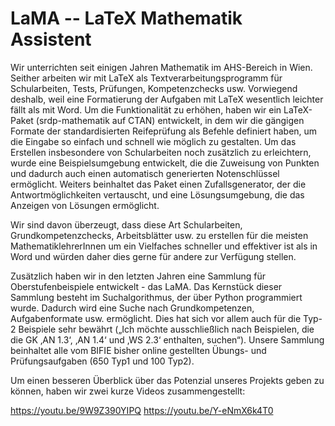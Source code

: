 # LaMA -- LaTeX Mathematik Assistent

Wir unterrichten seit einigen Jahren Mathematik im AHS-Bereich in Wien. Seither arbeiten wir mit LaTeX als Textverarbeitungsprogramm für Schularbeiten, Tests, Prüfungen, Kompetenzchecks usw. Vorwiegend deshalb, weil eine Formatierung der Aufgaben mit LaTeX wesentlich leichter fällt als mit Word. Um die Funktionalität zu erhöhen, haben wir ein LaTeX-Paket (srdp-mathematik auf CTAN) entwickelt, in dem wir die gängigen Formate der standardisierten Reifeprüfung als Befehle definiert haben, um die Eingabe so einfach und schnell wie möglich zu gestalten. Um das Erstellen insbesondere von Schularbeiten noch zusätzlich zu erleichtern, wurde eine Beispielsumgebung entwickelt, die die Zuweisung von Punkten und dadurch auch einen automatisch generierten Notenschlüssel ermöglicht. Weiters beinhaltet das Paket einen Zufallsgenerator, der die Antwortmöglichkeiten vertauscht, und eine Lösungsumgebung, die das Anzeigen von Lösungen ermöglicht.

Wir sind davon überzeugt, dass diese Art Schularbeiten, Grundkompetenzchecks, Arbeitsblätter usw. zu erstellen für die meisten MathematiklehrerInnen um ein Vielfaches schneller und effektiver ist als in Word und würden daher dies gerne für andere zur Verfügung stellen.

Zusätzlich haben wir in den letzten Jahren eine Sammlung für Oberstufenbeispiele entwickelt - das LaMA. Das Kernstück dieser Sammlung besteht im Suchalgorithmus, der über Python programmiert wurde. Dadurch wird eine Suche nach Grundkompetenzen, Aufgabenformate usw. ermöglicht. Dies hat sich vor allem auch für die Typ-2 Beispiele sehr bewährt („Ich möchte ausschließlich nach Beispielen, die die GK ‚AN 1.3‘, ‚AN 1.4‘ und ‚WS 2.3‘ enthalten, suchen“). Unsere Sammlung beinhaltet alle vom BIFIE bisher online gestellten Übungs- und Prüfungsaufgaben (650 Typ1 und 100 Typ2).

Um einen besseren Überblick über das Potenzial unseres Projekts geben zu können, haben wir zwei kurze Videos zusammengestellt:

https://youtu.be/9W9Z390YIPQ
https://youtu.be/Y-eNmX6k4T0
